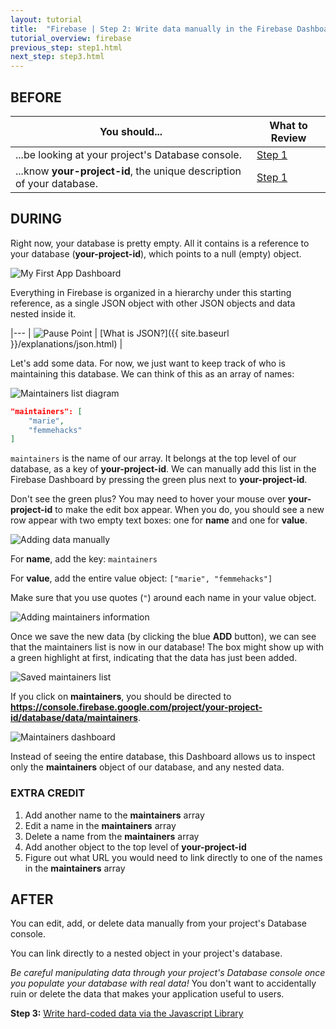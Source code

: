 ```yaml
---
layout: tutorial
title:  "Firebase | Step 2: Write data manually in the Firebase Dashboard"
tutorial_overview: firebase
previous_step: step1.html
next_step: step3.html
---
```

## BEFORE

| You should... | What to Review |
|------------ |-------- |
| ...be looking at your project's Database console.| [Step 1](step1.html) |
| ...know **your-project-id**, the unique description of your database.| [Step 1](step1.html) |

## DURING

Right now, your database is pretty empty. All it contains is a reference to your database (**your-project-id**), which points to a null (empty) object.

![My First App Dashboard]({{site.baseurl}}/assets/firebase/screenshot_empty_db.png)

Everything in Firebase is organized in a hierarchy under this starting reference, as a single JSON object with other JSON objects and data nested inside it.

|---
| ![Pause Point]({{site.baseurl}}/assets/general/pause_point.png) | [What is JSON?]({{ site.baseurl }}/explanations/json.html) |

Let's add some data. For now, we just want to keep track of who is maintaining this database. We can think of this as an array of names:

![Maintainers list diagram]({{site.baseurl}}/assets/firebase/diagram_app_maintainers.png)

```json
"maintainers": [
    "marie",
    "femmehacks"
]
```

`maintainers` is the name of our array. It belongs at the top level of our database, as a key of **your-project-id**. We can manually add this list in the Firebase Dashboard by pressing the green plus next to **your-project-id**.

Don't see the green plus? You may need to hover your mouse over **your-project-id** to make the edit box appear. When you do, you should see a new row appear with two empty text boxes: one for **name** and one for **value**.

![Adding data manually]({{site.baseurl}}/assets/firebase/screenshot_add_data.png)

For **name**, add the key: ```maintainers```

For **value**, add the entire value object: ```["marie", "femmehacks"]```

Make sure that you use quotes (```"```) around each name in your value object.

![Adding maintainers information]({{site.baseurl}}/assets/firebase/screenshot_add_maintainers.png)

Once we save the new data (by clicking the blue **ADD** button), we can see that the maintainers list is now in our database! The box might show up with a green highlight at first, indicating that the data has just been added.

![Saved maintainers list]({{site.baseurl}}/assets/firebase/screenshot_save_maintainers.png)

If you click on **maintainers**, you should be directed to __https://console.firebase.google.com/project/your-project-id/database/data/maintainers__.

![Maintainers dashboard]({{site.baseurl}}/assets/firebase/screenshot_database_maintainers.png)

Instead of seeing the entire database, this Dashboard allows us to inspect only the **maintainers** object of our database, and any nested data.

### EXTRA CREDIT

1. Add another name to the **maintainers** array
2. Edit a name in the **maintainers** array
3. Delete a name from the **maintainers** array
4. Add another object to the top level of **your-project-id**
5. Figure out what URL you would need to link directly to one of the names in the **maintainers** array

## AFTER

You can edit, add, or delete data manually from your project's Database console.

You can link directly to a nested object in your project's database.

*Be careful manipulating data through your project's Database console once you populate your database with real data!* You don't want to accidentally ruin or delete the data that makes your application useful to users.

**Step 3:** [Write hard-coded data via the Javascript Library](step3.html)
